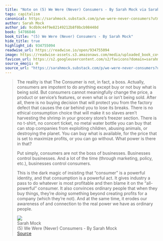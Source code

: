 ```yaml
---
title: "Note on (5) We Were (Never) Consumers - By Sarah Mock via Sarah Mock"
tags: capitalism
canonical: https://sarahmock.substack.com/p/we-were-never-consumers?utm_source=post-email-title&publication_id=229877&post_id=172438886&utm_campaign=email-post-title&isFreemail=true&r=1yfu1j&triedRedirect=true&utm_medium=email
author: Sarah Mock
author_id: 9cdb9c44f9e82149212b8f0bcb98440d
book: 54786846
book_title: "(5) We Were (Never) Consumers - By Sarah Mock"
hide_title: true
highlight_id: 934755094
readwise_url: https://readwise.io/open/934755094
image: https://readwise-assets.s3.amazonaws.com/media/uploaded_book_covers/profile_265723/https3A2F2Fsubstack-post-media.s3.amazonaws.com2Fpublic2Fimages2Feaff23a1-478b-4969-9069-59463394bf2e_1080x808.webp
favicon_url: https://s2.googleusercontent.com/s2/favicons?domain=sarahmock.substack.com
source_emoji: 🌐
source_url: "https://sarahmock.substack.com/p/we-were-never-consumers?utm_source=post-email-title&publication_id=229877&post_id=172438886&utm_campaign=email-post-title&isFreemail=true&r=1yfu1j&triedRedirect=true&utm_medium=email#:~:text=The%20reality%20is,as%20ordinary%20people."
---
```


> The reality is that The Consumer is not, in fact, a boss. Actually, consumers are impotent to do anything except buy or not buy what is being sold. But consumers cannot meaningfully change the price, a product or service’s features, or even what is or isn’t being sold. After all, there is no buying decision that will protect you from the factory defect that causes the car behind you to lose its breaks. There is no ethical consumption choice that will make it so slaves aren’t harvesting the shrimp in your grocery store’s freezer section. There is no t-shirt, no concert ticket, no metal water bottle you can buy that can stop companies from exploiting children, abusing animals, or destroying the planet. You can buy what is available, for the price that is set to maximize profits, or you can go without. What power is there in that?
> 
> Put simply, consumers are not the boss of businesses. Businesses control businesses. And a lot of the time (through marketing, policy, etc.), businesses control consumers.
> 
> This is the dark magic of insisting that “consumer” is a powerful identity, and that consumption is a powerful act. It gives industry a pass to do whatever is most profitable and then blame it on the “all-powerful” consumer. It also convinces ordinary people that when they buy things, they’re *doing* something beyond creating profits for a company (which they’re not). And at the same time, it erodes our awareness of and connection to the real power we have as ordinary people.
> <div class="quoteback-footer"><div class="quoteback-avatar"><img class="mini-favicon" src="https://s2.googleusercontent.com/s2/favicons?domain=sarahmock.substack.com"></div><div class="quoteback-metadata"><div class="metadata-inner"><span style="display:none">FROM:</span><div aria-label="Sarah Mock" class="quoteback-author"> Sarah Mock</div><div aria-label="(5) We Were (Never) Consumers - By Sarah Mock" class="quoteback-title"> (5) We Were (Never) Consumers - By Sarah Mock</div></div></div><div class="quoteback-backlink"><a target="_blank" aria-label="go to the full text of this quotation" rel="noopener" href="https://sarahmock.substack.com/p/we-were-never-consumers?utm_source=post-email-title&publication_id=229877&post_id=172438886&utm_campaign=email-post-title&isFreemail=true&r=1yfu1j&triedRedirect=true&utm_medium=email#:~:text=The%20reality%20is,as%20ordinary%20people." class="quoteback-arrow"> Source</a></div></div>